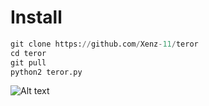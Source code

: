# Install
```python
git clone https://github.com/Xenz-11/teror
cd teror
git pull
python2 teror.py
```

![Alt text](https://camo.githubusercontent.com/ebf84be3c9b929b89ce2dbe8489c6df660a086d4785f432186b654cab36616c3/68747470733a2f2f6a2e746f7034746f702e696f2f705f31393636736b677738302e6a7067)

